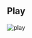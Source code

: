 ## Play
![play](https://user-images.githubusercontent.com/94225539/143306404-c1ad20fa-a0f9-491f-bfa8-9487cb75418d.png)
